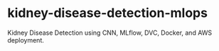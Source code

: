 # kidney-disease-detection-mlops
Kidney Disease Detection using CNN, MLflow, DVC, Docker, and AWS deployment.
